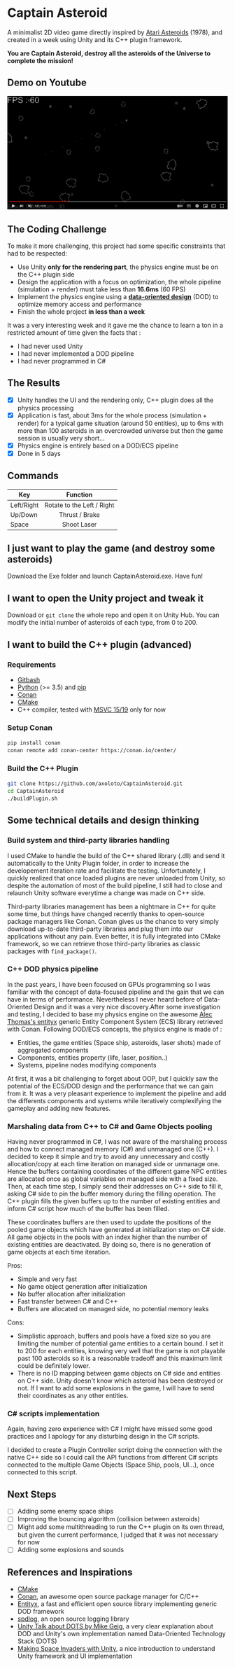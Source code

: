 # Captain Asteroid

A minimalist 2D video game directly inspired by [Atari Asteroids](https://www.youtube.com/watch?v=WYSupJ5r2zo) (1978), and created in a week using Unity and its C++ plugin framework. 

**You are Captain Asteroid, destroy all the asteroids of the Universe to complete the mission!**

## Demo on Youtube
[![ytCaptainAsteroid](ytCaptainAsteroid.jpg)](https://www.youtube.com/watch?v=u3iGnAMILYUy "Video on Youtube")

## The Coding Challenge

To make it more challenging, this project had some specific constraints that had to be respected:
- Use Unity **only for the rendering part**, the physics engine must be on the C++ plugin side
- Design the application with a focus on optimization, the whole pipeline (simulation + render) must take less than **16.6ms** (60 FPS)
- Implement the physics engine using a **[data-oriented design](https://en.wikipedia.org/wiki/Data-oriented_design)** (DOD) to optimize memory access and performance
- Finish the whole project **in less than a week**

It was a very interesting week and it gave me the chance to learn a ton in a restricted amount of time given the facts that :
- I had never used Unity
- I had never implemented a DOD pipeline
- I had never programmed in C#
  
## The Results

- [x] Unity handles the UI and the rendering only, C++ plugin does all the physics processing
- [x] Application is fast, about 3ms for the whole process (simulation + render) for a typical game situation (around 50 entities), up to 6ms with more than 100 asteroids in an overcrowded universe but then the game session is usually very short...
- [x] Physics engine is entirely based on a DOD/ECS pipeline
- [x] Done in 5 days

## Commands
| Key   |      Function      |
|----------|:-------------:|
| Left/Right |  Rotate to the Left / Right |
| Up/Down | Thrust / Brake |
| Space | Shoot Laser |


## I just want to play the game (and destroy some asteroids)
Download the Exe folder and launch CaptainAsteroid.exe. Have fun!

## I want to open the Unity project and tweak it
Download or `git clone` the whole repo and open it on Unity Hub. You can modify the initial number of asteroids of each type, from 0 to 200. 

## I want to build the C++ plugin (advanced)

### Requirements

- [Gitbash](https://git-scm.com/downloads)
- [Python](https://www.python.org/) (>= 3.5) and [pip](https://pypi.org/project/pip/)
- [Conan](https://conan.io/)
- [CMake](https://cmake.org/download/)
- C++ compiler, tested with [MSVC 15/19](https://visualstudio.microsoft.com/vs/features/cplusplus/) only for now 

### Setup Conan

```bash
pip install conan
conan remote add conan-center https://conan.io/center/
```
### Build the C++ Plugin

```bash
git clone https://github.com/axoloto/CaptainAsteroid.git
cd CaptainAsteroid
./buildPlugin.sh
```

## Some technical details and design thinking

### Build system and third-party libraries handling
I used CMake to handle the build of the C++ shared library (.dll) and send it automatically to the Unity Plugin folder, in order to increase the developement iteration rate and facilitate the testing. Unfortunately, I quickly realized that once loaded plugins are never unloaded from Unity, so despite the automation of most of the build pipeline, I still had to close and relaunch Unity software everytime a change was made on C++ side. 

Third-party libraries management has been a nightmare in C++ for quite some time, but things have changed recently thanks to open-source package managers like Conan. Conan gives us the chance to very simply download up-to-date third-party libraries and plug them into our applications without any pain. Even better, it is fully integrated into CMake framework, so we can retrieve those third-party libraries as classic packages with `find_package()`.

### C++ DOD physics pipeline
In the past years, I have been focused on GPUs programming so I was familiar with the concept of data-focused pipeline and the gain that we can have in terms of performance. Nevertheless I never heard before of Data-Oriented Design and it was a very nice discovery.After some investigation and testing, I decided to base my physics engine on the awesome [Alec Thomas's entityx](https://github.com/alecthomas/entityx) generic Entity Component System (ECS) library retrieved with Conan. Following DOD/ECS concepts, the physics engine is made of :
- Entities, the game entities (Space ship, asteroids, laser shots) made of aggregated components
- Components, entities property (life, laser, position..)
- Systems, pipeline nodes modifying components

At first, it was a bit challenging to forget about OOP, but I quickly saw the potential of the ECS/DOD design and the performance that we can gain from it. It was a very pleasant experience to implement the pipeline and add the differents components and systems while iteratively complexifying the gameplay and adding new features.

### Marshaling data from C++ to C# and Game Objects pooling
Having never programmed in C#, I was not aware of the marshaling process and how to connect managed memory (C#) and unmanaged one (C++). I decided to keep it simple and try to avoid any unnecessary and costly allocation/copy at each time iteration on managed side or unmanage one. Hence the buffers containing coordinates of the different game NPC entities are allocated once as global variables on managed side with a fixed size. Then, at each time step, I simply send their addresses on C++ side to fill it, asking C# side to pin the buffer memory during the filling operation. The C++ plugin fills the given buffers up to the number of existing entities and inform C# script how much of the buffer has been filled.

These coordinates buffers are then used to update the positions of the pooled game objects which have generated at initialization step on C# side. All game objects in the pools with an index higher than the number of existing entities are deactivated. By doing so, there is no generation of game objects at each time iteration.

Pros:
- Simple and very fast
- No game object generation after initialization
- No buffer allocation after initialization
- Fast transfer between C# and C++
- Buffers are allocated on managed side, no potential memory leaks

Cons:
- Simplistic approach, buffers and pools have a fixed size so you are limiting the number of potential game entities to a certain bound. I set it to 200 for each entities, knowing very well that the game is not playable past 100 asteroids so it is a reasonable tradeoff and this maximum limit could be definitely lower.
- There is no ID mapping between game objects on C# side and entities on C++ side. Unity doesn't know which asteroid has been destroyed or not. If I want to add some explosions in the game, I will have to send their coordinates as any other entities. 

### C# scripts implementation

Again, having zero experience with C# I might have missed some good practices and I apology for any disturbing design in the C# scripts.

I decided to create a Plugin Controller script doing the connection with the native C++ side so I could call the API functions from different C# scripts connected to the multiple Game Objects (Space Ship, pools, UI...), once connected to this script.

## Next Steps

- [ ] Adding some enemy space ships
- [ ] Improving the bouncing algorithm (collision between asteroids)
- [ ] Might add some multithreading to run the C++ plugin on its own thread, but given the current performance, I judged that it was not necessary for now
- [ ] Adding some explosions and sounds

## References and Inspirations

- [CMake](https://cmake.org/)
- [Conan](https://conan.io/), an awesome open source package manager for C/C++
- [Entityx](https://github.com/alecthomas/entityx), a fast and efficient open source library implementing generic DOD framework
- [spdlog](https://github.com/gabime/spdlog), an open source logging library
- [Unity Talk about DOTS by Mike Geig](https://www.youtube.com/watch?v=BNMrevfB6Q0&list=PLX2vGYjWbI0S1wHRTyDiPtKLEPTWFi4cd&index=1), a very clear explanation about DOD and Unity's own implementation named Data-Oriented Technology Stack (DOTS)
- [Making Space Invaders with Unity](https://www.youtube.com/watch?v=cnfwNzpoIlA), a nice introduction to understand Unity framework and UI implementation
